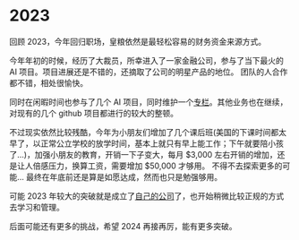 # 2023

回顾 2023，今年回归职场，皇粮依然是最轻松容易的财务资金来源方式。

今年年初的时候，经历了大裁员，所幸进入了一家金融公司，参与了当下最火的 AI 项目。项目进展还是不错的，还摘取了公司的明星产品的地位。
团队的人合作都不错，相处很愉快。

同时在闲暇时间也参与了几个 AI 项目，同时维护一个[专栏](https://vocus.cc/billionaire)。其他业务也在继续，对现有的几个 github 项目都进行的较大的整顿。

不过现实依然比较残酷，今年为小朋友们增加了几个课后班(美国的下课时间都太早了，以正常公立学校的放学时间，基本上就只有早上能工作；下午就要陪小孩了...)，加强小朋友的教育，开销一下子变大，每月 $3,000 左右开销的增加，还是让人倍感压力，换算工资，需要增加 $50,000 才够用。
不得不去探索更多的可能... 最终在年底前还是算是如愿达成，然而也只是勉强够用。

可能 2023 年较大的突破就是成立了[自己的公司](https://jytech.us)了，也开始稍微比较正规的方式去学习和管理。

后面可能还有更多的挑战，希望 2024 再接再厉，能有更多突破。
